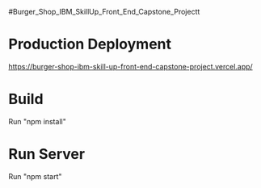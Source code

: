 #Burger_Shop_IBM_SkillUp_Front_End_Capstone_Projectt

# Production Deployment
https://burger-shop-ibm-skill-up-front-end-capstone-project.vercel.app/

# Build
Run "npm install"

# Run Server
Run "npm start"